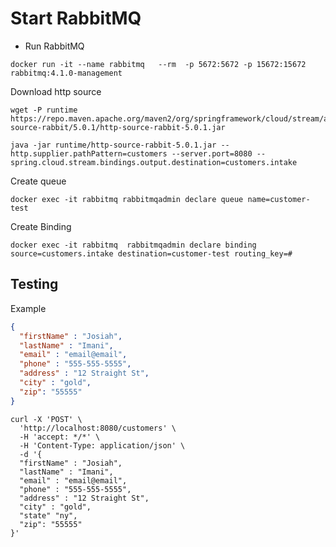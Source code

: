 
# Start RabbitMQ


- Run RabbitMQ 
```shell
docker run -it --name rabbitmq   --rm  -p 5672:5672 -p 15672:15672  rabbitmq:4.1.0-management 
```


Download http source

```shell
wget -P runtime https://repo.maven.apache.org/maven2/org/springframework/cloud/stream/app/http-source-rabbit/5.0.1/http-source-rabbit-5.0.1.jar
```



```shell
java -jar runtime/http-source-rabbit-5.0.1.jar --http.supplier.pathPattern=customers --server.port=8080 --spring.cloud.stream.bindings.output.destination=customers.intake
```



Create queue

```shell
docker exec -it rabbitmq rabbitmqadmin declare queue name=customer-test
```

Create Binding

```shell
docker exec -it rabbitmq  rabbitmqadmin declare binding source=customers.intake destination=customer-test routing_key=#
```


## Testing

Example 

```json
{
  "firstName" : "Josiah",
  "lastName" : "Imani",
  "email" : "email@email",
  "phone" : "555-555-5555",
  "address" : "12 Straight St",
  "city" : "gold",
  "zip": "55555"
}
```



```shell
curl -X 'POST' \
  'http://localhost:8080/customers' \
  -H 'accept: */*' \
  -H 'Content-Type: application/json' \
  -d '{
  "firstName" : "Josiah",
  "lastName" : "Imani",
  "email" : "email@email",
  "phone" : "555-555-5555",
  "address" : "12 Straight St",
  "city" : "gold",
  "state" "ny",
  "zip": "55555"
}'
```
